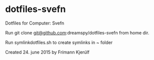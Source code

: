 # dotfiles-svefn
Dotfiles for Computer: Svefn

Run git clone git@github.com:dreamspy/dotfiles-svefn from home dir.

Run symlinkdotfiles.sh to create symlinks in ~ folder

Created 24. june 2015 by Frímann Kjerúlf
